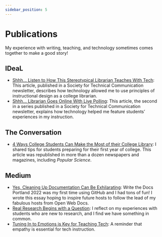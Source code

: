```yaml
---
sidebar_position: 5
---
```


# Publications

My experience with writing, teaching, and technology sometimes comes together to make a good story!

## IDeaL

* [Shhh... Listen to How This Stereotypical Librarian Teaches With Tech](https://www.stcidlsig.org/shhh-listen-to-how-this-stereotypical-librarian-teaches-with-tech/): This article, published in a Society for Technical Communication newsletter, describes how technology allowed me to use principles of instructional design as a college librarian.
* [Shhh... Librarian Goes Online With Live Polling](https://www.stcidlsig.org/q3_2022_newsletter_listen-to-how-this-stereotypical-librarian-teaches-with-tech-copy/): This article, the second in a series published in a Society for Technical Communication newsletter, explains how technology helped me feature students’ experiences in my instruction.

## The Conversation

* [4 Ways College Students Can Make the Most of their College Library](https://theconversation.com/4-ways-college-students-can-make-the-most-of-their-college-library-163790): I shared tips for students preparing for their first year of college. This article was republished in more than a dozen newspapers and magazines, including *Popular Science*.

## Medium

* [Yes, Cleaning Up Documentation Can Be Exhilarating](https://carrie-m-macfarlane.medium.com/yes-cleaning-up-documentation-can-be-exhilarating-dd9332e7285b): Write the Docs Portland 2022 was my first time using GitHub and I had tons of fun! I wrote this essay hoping to inspire future hosts to follow the lead of my fabulous hosts from Open Web Docs.
* [Real Research Begins with a Question](https://carrie-m-macfarlane.medium.com/real-research-begins-with-a-question-e3a02073a7d5): I reflect on my experiences with students who are new to research, and I find we have something in common.
* [Tuning In to Emotions is Key for Teaching Tech](https://carrie-m-macfarlane.medium.com/tuning-in-to-emotions-is-key-for-teaching-tech-b8bf2af59537): A reminder that empathy is essential for tech instruction.
